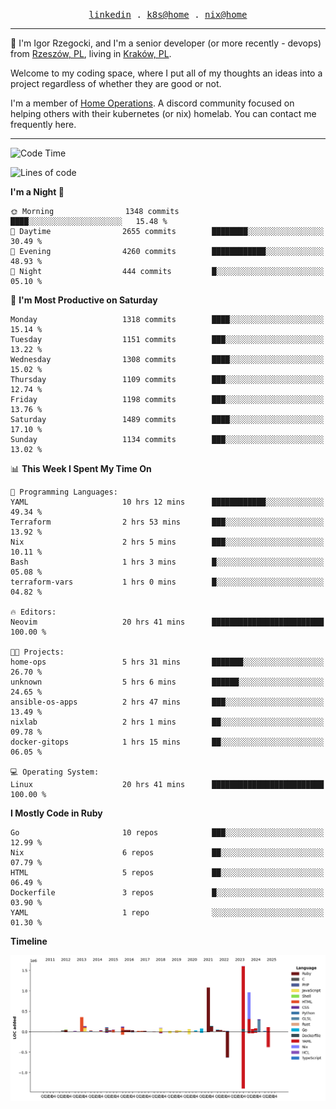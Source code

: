 <p align="center">
  <samp>
    <a href="https://www.linkedin.com/in/ajgon">linkedin</a> .
    <a href="https://github.com/deedee-ops/k8s-gitops">k8s@home</a> .
    <a href="https://github.com/deedee-ops/nixlab">nix@home</a>
  </samp>
</p>

----------------------------------------------------------------

:wave: I'm Igor Rzegocki, and I'm a senior developer (or more recently - devops) from [Rzeszów, PL](https://en.wikipedia.org/wiki/Rzesz%C3%B3w), living in [Kraków, PL](https://en.wikipedia.org/wiki/Krak%C3%B3w).

Welcome to my coding space, where I put all of my thoughts an ideas into a project regardless of whether they are good or not.

I'm a member of [Home Operations](https://discord.gg/home-operations). A discord community focused on helping others with their kubernetes (or nix) homelab. You can contact me frequently here.

----------------------------------------------------------------

<!--START_SECTION:waka-->
![Code Time](http://img.shields.io/badge/Code%20Time-595%20hrs%2016%20mins-blue)

![Lines of code](https://img.shields.io/badge/From%20Hello%20World%20I%27ve%20Written-6.0%20million%20lines%20of%20code-blue)

**I'm a Night 🦉** 

```text
🌞 Morning                1348 commits        ████░░░░░░░░░░░░░░░░░░░░░   15.48 % 
🌆 Daytime                2655 commits        ████████░░░░░░░░░░░░░░░░░   30.49 % 
🌃 Evening                4260 commits        ████████████░░░░░░░░░░░░░   48.93 % 
🌙 Night                  444 commits         █░░░░░░░░░░░░░░░░░░░░░░░░   05.10 % 
```
📅 **I'm Most Productive on Saturday** 

```text
Monday                   1318 commits        ████░░░░░░░░░░░░░░░░░░░░░   15.14 % 
Tuesday                  1151 commits        ███░░░░░░░░░░░░░░░░░░░░░░   13.22 % 
Wednesday                1308 commits        ████░░░░░░░░░░░░░░░░░░░░░   15.02 % 
Thursday                 1109 commits        ███░░░░░░░░░░░░░░░░░░░░░░   12.74 % 
Friday                   1198 commits        ███░░░░░░░░░░░░░░░░░░░░░░   13.76 % 
Saturday                 1489 commits        ████░░░░░░░░░░░░░░░░░░░░░   17.10 % 
Sunday                   1134 commits        ███░░░░░░░░░░░░░░░░░░░░░░   13.02 % 
```


📊 **This Week I Spent My Time On** 

```text
💬 Programming Languages: 
YAML                     10 hrs 12 mins      ████████████░░░░░░░░░░░░░   49.34 % 
Terraform                2 hrs 53 mins       ███░░░░░░░░░░░░░░░░░░░░░░   13.92 % 
Nix                      2 hrs 5 mins        ███░░░░░░░░░░░░░░░░░░░░░░   10.11 % 
Bash                     1 hrs 3 mins        █░░░░░░░░░░░░░░░░░░░░░░░░   05.08 % 
terraform-vars           1 hrs 0 mins        █░░░░░░░░░░░░░░░░░░░░░░░░   04.82 % 

🔥 Editors: 
Neovim                   20 hrs 41 mins      █████████████████████████   100.00 % 

🐱‍💻 Projects: 
home-ops                 5 hrs 31 mins       ███████░░░░░░░░░░░░░░░░░░   26.70 % 
unknown                  5 hrs 6 mins        ██████░░░░░░░░░░░░░░░░░░░   24.65 % 
ansible-os-apps          2 hrs 47 mins       ███░░░░░░░░░░░░░░░░░░░░░░   13.49 % 
nixlab                   2 hrs 1 mins        ██░░░░░░░░░░░░░░░░░░░░░░░   09.78 % 
docker-gitops            1 hrs 15 mins       ██░░░░░░░░░░░░░░░░░░░░░░░   06.05 % 

💻 Operating System: 
Linux                    20 hrs 41 mins      █████████████████████████   100.00 % 
```

**I Mostly Code in Ruby** 

```text
Go                       10 repos            ███░░░░░░░░░░░░░░░░░░░░░░   12.99 % 
Nix                      6 repos             ██░░░░░░░░░░░░░░░░░░░░░░░   07.79 % 
HTML                     5 repos             ██░░░░░░░░░░░░░░░░░░░░░░░   06.49 % 
Dockerfile               3 repos             █░░░░░░░░░░░░░░░░░░░░░░░░   03.90 % 
YAML                     1 repo              ░░░░░░░░░░░░░░░░░░░░░░░░░   01.30 % 
```



**Timeline**

![Lines of Code chart](https://raw.githubusercontent.com/ajgon/ajgon/master/assets/bar_graph.png)


<!--END_SECTION:waka-->
